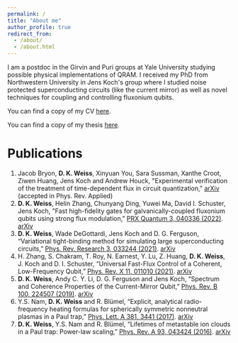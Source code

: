 ```yaml
---
permalink: /
title: "About me"
author_profile: true
redirect_from: 
  - /about/
  - /about.html
---
```


I am a postdoc in the Girvin and Puri groups at Yale University studying possible physical implementations of QRAM. 
I received my PhD from Northwestern University in Jens Koch's group where I studied noise protected 
superconducting circuits (like the current mirror) as well as novel techniques for coupling and controlling 
fluxonium qubits.

You can find a copy of my CV <a href="../files/D_K_Weiss_CV.pdf" target="_blank">here</a>.

You can find a copy of my thesis <a href="../files/Danny_Thesis_Final.pdf" target="_blank">here</a>.

# Publications

1. Jacob Bryon, **D. K. Weiss**, Xinyuan You, Sara Sussman, Xanthe Croot, Ziwen Huang, Jens Koch and Andrew Houck,
   "Experimental verification of the treatment of time-dependent flux in circuit quantization," [arXiv](https://arxiv.org/abs/2208.03738) (accepted in Phys. Rev. Applied)
2. **D. K. Weiss**, Helin Zhang, Chunyang Ding, Yuwei Ma, David I. Schuster, Jens Koch, "Fast high-fidelity gates 
   for galvanically-coupled fluxonium qubits using strong flux modulation," [PRX Quantum 3, 040336 (2022)](https://journals.aps.org/prxquantum/abstract/10.1103/PRXQuantum.3.040336). [arXiv](https://arxiv.org/abs/2207.03971) 
3. **D. K. Weiss**, Wade DeGottardi, Jens Koch and D. G. Ferguson, “Variational tight-binding method for
simulating large superconducting circuits,” [Phys. Rev. Research 3, 033244 (2021)](https://journals.aps.org/prresearch/abstract/10.1103/PhysRevResearch.3.033244). [arXiv](https://arxiv.org/abs/2104.14377)
4. H. Zhang, S. Chakram, T. Roy, N. Earnest, Y. Lu, Z. Huang, **D. K. Weiss**, J. Koch and D. I. Schuster,
“Universal Fast-Flux Control of a Coherent, Low-Frequency Qubit,” [Phys. Rev. X 11, 011010 (2021)](https://journals.aps.org/prx/abstract/10.1103/PhysRevX.11.011010). [arXiv](https://arxiv.org/abs/2002.10653)
5. **D. K. Weiss**, Andy C. Y. Li, D. G. Ferguson and Jens Koch, “Spectrum and Coherence Properties of the
Current-Mirror Qubit,” [Phys. Rev. B 100, 224507 (2019)](https://journals.aps.org/prb/abstract/10.1103/PhysRevB.100.224507). [arXiv](https://arxiv.org/abs/1908.04615)
6. Y.S. Nam, **D. K. Weiss** and R. Bl&uuml;mel, “Explicit, analytical radio-frequency heating formulas for spherically
symmetric nonneutral plasmas in a Paul trap,” [Phys. Lett. A 381, 3441 (2017)](https://www.sciencedirect.com/science/article/abs/pii/S037596011730840X). [arXiv](https://arxiv.org/abs/1708.03339)
7. **D. K. Weiss**, Y.S. Nam and R. Bl&uuml;mel, “Lifetimes of metastable ion clouds in a Paul trap: Power-law
scaling,” [Phys. Rev. A 93, 043424 (2016)](https://journals.aps.org/pra/abstract/10.1103/PhysRevA.93.043424). [arXiv](https://arxiv.org/abs/1512.02534)